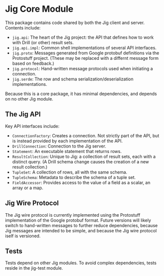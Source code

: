# Jig Core Module

This package contains code shared by both the Jig client and server. Contents include:

- `jig.api`: The heart of the Jig project: the API that defines how to work with Drill
(or other) result sets.
- `jig.api.impl`: Common shell implementations of several API interfaces.
- `jig.proto`: Messages generated from Google protobuf definitions via the Protostuff project.
(These may be replaced with a differnt message form based on feedback.)
- `jig.protocol`: Hand-written message protocols used when initiating a connection.
- `jig.serde`: The row and schema serialization/deserialization implementations.

Because this is a core package, it has minimal dependencies, and depends
on no other Jig module.

## The Jig API

Key API interfaces include:

- `ConnectionFactory`: Creates a connection. Not strictly part of the API, but is instead provided
by each implementation of the API.
- `DrillConnection`: Connection to the Jig server.
- `Statement`: An executable statement that returns rows.
- `ResultCollection`: Unique to Jig: a collection of result sets, each with a distinct query. 
(A Drill schema change causes the creation of a new result collection.)
- `TupleSet`: A collection of rows, all with the same schema.
- `TupleSchema`: Metadata to describe the schema of a tuple set.
- `FieldAccessor`: Provides access to the value of a field as a scalar, an array or a map.

## Jig Wire Protocol

The Jig wire protocol is currently implemented using the Protostuff implementation of the
Google protobuf format. Future versions will likely switch to hand-written messages to
further reduce dependencies, because Jig messages are intended to be simple, and because
the Jig wire protocol iself is versioned.

## Tests

Tests depend on other Jig modules. To avoid complex dependencies, tests reside in the
jig-test module.
